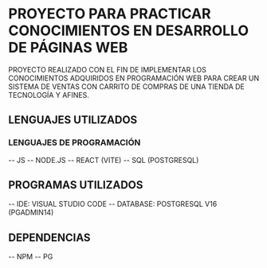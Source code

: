 # PROYECTO PARA PRACTICAR CONOCIMIENTOS EN DESARROLLO DE PÁGINAS WEB

PROYECTO REALIZADO CON EL FIN DE IMPLEMENTAR LOS CONOCIMIENTOS ADQUIRIDOS
EN PROGRAMACIÓN WEB PARA CREAR UN SISTEMA DE VENTAS CON CARRITO DE COMPRAS
DE UNA TIENDA DE TECNOLOGÍA Y AFINES.

## LENGUAJES UTILIZADOS

### LENGUAJES DE PROGRAMACIÓN

-- JS
-- NODE.JS
-- REACT (VITE)
-- SQL (POSTGRESQL)

## PROGRAMAS UTILIZADOS

-- IDE: VISUAL STUDIO CODE
-- DATABASE: POSTGRESQL V16 (PGADMIN14)

## DEPENDENCIAS

-- NPM
-- PG